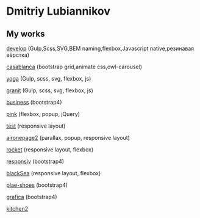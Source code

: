
# Dmitriy Lubiannikov

## My works

[develop](https://dmitriylu.github.io/develop/ "my work") (Gulp,Scss,SVG,BEM naming,flexbox,Javascript native,резинавая вёрстка)

[casablanca](https://dmitriylu.github.io/casablanca/ "my work") (bootstrap grid,animate css,owl-carousel)

[yoga](https://dmitriylu.github.io/yoga/ "my work") (Gulp, scss, svg, flexbox, js)

[granit](https://dmitriylu.github.io/granit/ "my work") (Gulp, scss, svg, flexbox, js)

[business](https://dmitriylu.github.io/business/ "my work") (bootstrap4)

[pink](https://dmitriylu.github.io/pink/ "my work") (flexbox, popup, jQuery)

[test](https://dmitriylu.github.io/test/ "my work") (responsive layout)

[aironepage2](https://dmitriylu.github.io/aironepage2/ "my work") (parallax, popup, responsive layout)

[rocket](https://dmitriylu.github.io/rocket/ "my work") (responsive layout, flexbox)

[responsiv](https://dmitriylu.github.io/responsiv/ "my work") (bootstrap4)

[blackSea](https://dmitriylu.github.io/blackSea/ "my work") (responsive layout, flexbox)

[plae-shoes](https://dmitriylu.github.io/plae-shoes/ "my work") (bootstrap4)

[grafica](https://dmitriylu.github.io/grafica/ "my work") (bootstrap4)

[kitchen2](https://dmitriylu.github.io/kitchen2/ "my work")
